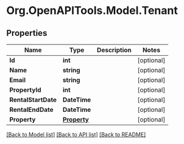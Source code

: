 # Org.OpenAPITools.Model.Tenant

## Properties

Name | Type | Description | Notes
------------ | ------------- | ------------- | -------------
**Id** | **int** |  | [optional] 
**Name** | **string** |  | [optional] 
**Email** | **string** |  | [optional] 
**PropertyId** | **int** |  | [optional] 
**RentalStartDate** | **DateTime** |  | [optional] 
**RentalEndDate** | **DateTime** |  | [optional] 
**Property** | [**Property**](Property.md) |  | [optional] 

[[Back to Model list]](../../README.md#documentation-for-models) [[Back to API list]](../../README.md#documentation-for-api-endpoints) [[Back to README]](../../README.md)

